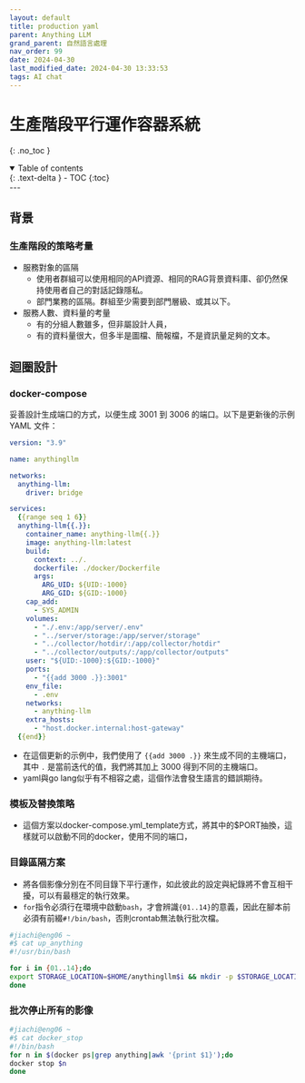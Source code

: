 ```yaml
---
layout: default
title: production yaml
parent: Anything LLM
grand_parent: 自然語言處理
nav_order: 99
date: 2024-04-30
last_modified_date: 2024-04-30 13:33:53
tags: AI chat
---
```



# 生產階段平行運作容器系統
{: .no_toc }

<details open markdown="block">
  <summary>
    Table of contents
  </summary>
  {: .text-delta }
- TOC
{:toc}
</details>
---

## 背景

### 生產階段的策略考量

- 服務對象的區隔
  - 使用者群組可以使用相同的API資源、相同的RAG背景資料庫、卻仍然保持使用者自己的對話記錄隱私。
  - 部門業務的區隔。群組至少需要到部門層級、或其以下。
- 服務人數、資料量的考量
  - 有的分組人數雖多，但非屬設計人員，
  - 有的資料量很大，但多半是圖檔、簡報檔，不是資訊量足夠的文本。


## 迴圈設計

### docker-compose

妥善設計生成端口的方式，以便生成 3001 到 3006 的端口。以下是更新後的示例 YAML 文件：

```yaml
version: "3.9"

name: anythingllm

networks:
  anything-llm:
    driver: bridge

services:
  {{range seq 1 6}}
  anything-llm{{.}}:
    container_name: anything-llm{{.}}
    image: anything-llm:latest
    build:
      context: ../.
      dockerfile: ./docker/Dockerfile
      args:
        ARG_UID: ${UID:-1000}
        ARG_GID: ${GID:-1000}
    cap_add:
      - SYS_ADMIN
    volumes:
      - "./.env:/app/server/.env"
      - "../server/storage:/app/server/storage"
      - "../collector/hotdir/:/app/collector/hotdir"
      - "../collector/outputs/:/app/collector/outputs"
    user: "${UID:-1000}:${GID:-1000}"
    ports:
      - "{{add 3000 .}}:3001"
    env_file:
      - .env
    networks:
      - anything-llm
    extra_hosts:
      - "host.docker.internal:host-gateway"
  {{end}}
```

- 在這個更新的示例中，我們使用了 `{{add 3000 .}}` 來生成不同的主機端口，其中 `.` 是當前迭代的值，我們將其加上 3000 得到不同的主機端口。
- yaml與go lang似乎有不相容之處，這個作法會發生語言的錯誤期待。

### 模板及替換策略

- 這個方案以docker-compose.yml_template方式，將其中的$PORT抽換，這樣就可以啟動不同的docker，使用不同的端口，

### 目錄區隔方案

- 將各個影像分別在不同目錄下平行運作，如此彼此的設定與紀錄將不會互相干擾，可以有最穩定的執行效果。
- `for`指令必須行在環境中啟動`bash`，才會辨識`{01..14}`的意義，因此在腳本前必須有前綴`#!/bin/bash`，否則crontab無法執行批次檔。

```bash
#jiachi@eng06 ~
#$ cat up_anything
#!/usr/bin/bash

for i in {01..14};do
export STORAGE_LOCATION=$HOME/anythingllm$i && mkdir -p $STORAGE_LOCATION && touch "$STORAGE_LOCATION/.env" && docker run -d -p 30$i:3001 --cap-add SYS_ADMIN -v ${STORAGE_LOCATION}:/app/server/storage -v ${STORAGE_LOCATION}/.env:/app/server/.env -e STORAGE_DIR="/app/server/storage" --ip eng06.sinotech-eng.com mintplexlabs/anythingllm
done
```

### 批次停止所有的影像

```bash
#jiachi@eng06 ~
#$ cat docker_stop
#!/bin/bash
for n in $(docker ps|grep anything|awk '{print $1}');do
docker stop $n
done
```
